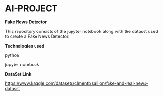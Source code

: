 # AI-PROJECT
**Fake News Detector**

This repository consists of the jupyter notebook along with the dataset used to create a Fake News Detector.

**Technologies used**

python

jupyter notebook

**DataSet Link**

https://www.kaggle.com/datasets/clmentbisaillon/fake-and-real-news-dataset
